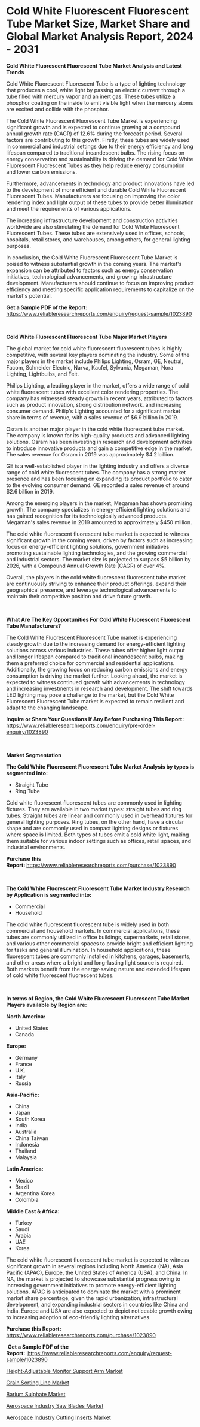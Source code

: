 <p><h1>Cold White Fluorescent Fluorescent Tube Market Size, Market Share and Global Market Analysis Report, 2024 - 2031</h1></p><p><strong>Cold White Fluorescent Fluorescent Tube Market Analysis and Latest Trends</strong></p>
<p><p>Cold White Fluorescent Fluorescent Tube is a type of lighting technology that produces a cool, white light by passing an electric current through a tube filled with mercury vapor and an inert gas. These tubes utilize a phosphor coating on the inside to emit visible light when the mercury atoms are excited and collide with the phosphor.</p><p>The Cold White Fluorescent Fluorescent Tube Market is experiencing significant growth and is expected to continue growing at a compound annual growth rate (CAGR) of 12.6% during the forecast period. Several factors are contributing to this growth. Firstly, these tubes are widely used in commercial and industrial settings due to their energy efficiency and long lifespan compared to traditional incandescent bulbs. The rising focus on energy conservation and sustainability is driving the demand for Cold White Fluorescent Fluorescent Tubes as they help reduce energy consumption and lower carbon emissions.</p><p>Furthermore, advancements in technology and product innovations have led to the development of more efficient and durable Cold White Fluorescent Fluorescent Tubes. Manufacturers are focusing on improving the color rendering index and light output of these tubes to provide better illumination and meet the requirements of various applications.</p><p>The increasing infrastructure development and construction activities worldwide are also stimulating the demand for Cold White Fluorescent Fluorescent Tubes. These tubes are extensively used in offices, schools, hospitals, retail stores, and warehouses, among others, for general lighting purposes.</p><p>In conclusion, the Cold White Fluorescent Fluorescent Tube Market is poised to witness substantial growth in the coming years. The market's expansion can be attributed to factors such as energy conservation initiatives, technological advancements, and growing infrastructure development. Manufacturers should continue to focus on improving product efficiency and meeting specific application requirements to capitalize on the market's potential.</p></p>
<p><strong>Get a Sample PDF of the Report:&nbsp;</strong> <a href="https://www.reliableresearchreports.com/enquiry/request-sample/1023890">https://www.reliableresearchreports.com/enquiry/request-sample/1023890</a></p>
<p>&nbsp;</p>
<p><strong>Cold White Fluorescent Fluorescent Tube Major Market Players</strong></p>
<p><p>The global market for cold white fluorescent fluorescent tubes is highly competitive, with several key players dominating the industry. Some of the major players in the market include Philips Lighting, Osram, GE, Neutral, Facom, Schneider Electric, Narva, Kaufel, Sylvania, Megaman, Nora Lighting, Lightbulbs, and Feit.</p><p>Philips Lighting, a leading player in the market, offers a wide range of cold white fluorescent tubes with excellent color rendering properties. The company has witnessed steady growth in recent years, attributed to factors such as product innovation, strong distribution network, and increasing consumer demand. Philip's Lighting accounted for a significant market share in terms of revenue, with a sales revenue of $6.9 billion in 2019.</p><p>Osram is another major player in the cold white fluorescent tube market. The company is known for its high-quality products and advanced lighting solutions. Osram has been investing in research and development activities to introduce innovative products and gain a competitive edge in the market. The sales revenue for Osram in 2019 was approximately $4.2 billion.</p><p>GE is a well-established player in the lighting industry and offers a diverse range of cold white fluorescent tubes. The company has a strong market presence and has been focusing on expanding its product portfolio to cater to the evolving consumer demand. GE recorded a sales revenue of around $2.6 billion in 2019.</p><p>Among the emerging players in the market, Megaman has shown promising growth. The company specializes in energy-efficient lighting solutions and has gained recognition for its technologically advanced products. Megaman's sales revenue in 2019 amounted to approximately $450 million.</p><p>The cold white fluorescent fluorescent tube market is expected to witness significant growth in the coming years, driven by factors such as increasing focus on energy-efficient lighting solutions, government initiatives promoting sustainable lighting technologies, and the growing commercial and industrial sectors. The market size is projected to surpass $5 billion by 2026, with a Compound Annual Growth Rate (CAGR) of over 4%.</p><p>Overall, the players in the cold white fluorescent fluorescent tube market are continuously striving to enhance their product offerings, expand their geographical presence, and leverage technological advancements to maintain their competitive position and drive future growth.</p></p>
<p>&nbsp;</p>
<p><strong>What Are The Key Opportunities For Cold White Fluorescent Fluorescent Tube Manufacturers?</strong></p>
<p><p>The Cold White Fluorescent Fluorescent Tube market is experiencing steady growth due to the increasing demand for energy-efficient lighting solutions across various industries. These tubes offer higher light output and longer lifespan compared to traditional incandescent bulbs, making them a preferred choice for commercial and residential applications. Additionally, the growing focus on reducing carbon emissions and energy consumption is driving the market further. Looking ahead, the market is expected to witness continued growth with advancements in technology and increasing investments in research and development. The shift towards LED lighting may pose a challenge to the market, but the Cold White Fluorescent Fluorescent Tube market is expected to remain resilient and adapt to the changing landscape.</p></p>
<p><strong>Inquire or Share Your Questions If Any Before Purchasing This Report:</strong> <a href="https://www.reliableresearchreports.com/enquiry/pre-order-enquiry/1023890">https://www.reliableresearchreports.com/enquiry/pre-order-enquiry/1023890</a></p>
<p>&nbsp;</p>
<p><strong>Market Segmentation</strong></p>
<p><strong>The Cold White Fluorescent Fluorescent Tube Market Analysis by types is segmented into:</strong></p>
<p><ul><li>Straight Tube</li><li>Ring Tube</li></ul></p>
<p><p>Cold white fluorescent fluorescent tubes are commonly used in lighting fixtures. They are available in two market types: straight tubes and ring tubes. Straight tubes are linear and commonly used in overhead fixtures for general lighting purposes. Ring tubes, on the other hand, have a circular shape and are commonly used in compact lighting designs or fixtures where space is limited. Both types of tubes emit a cold white light, making them suitable for various indoor settings such as offices, retail spaces, and industrial environments.</p></p>
<p><strong>Purchase this Report:&nbsp;</strong><a href="https://www.reliableresearchreports.com/purchase/1023890">https://www.reliableresearchreports.com/purchase/1023890</a></p>
<p>&nbsp;</p>
<p><strong>The Cold White Fluorescent Fluorescent Tube Market Industry Research by Application is segmented into:</strong></p>
<p><ul><li>Commercial</li><li>Household</li></ul></p>
<p><p>The cold white fluorescent fluorescent tube is widely used in both commercial and household markets. In commercial applications, these tubes are commonly utilized in office buildings, supermarkets, retail stores, and various other commercial spaces to provide bright and efficient lighting for tasks and general illumination. In household applications, these fluorescent tubes are commonly installed in kitchens, garages, basements, and other areas where a bright and long-lasting light source is required. Both markets benefit from the energy-saving nature and extended lifespan of cold white fluorescent fluorescent tubes.</p></p>
<p>&nbsp;</p>
<p><strong>In terms of Region, the Cold White Fluorescent Fluorescent Tube Market Players available by Region are:</strong></p>
<p>
    <p> <strong> North America: </strong>
        <ul>
            <li>United States</li>
            <li>Canada</li>
        </ul>
        </p> 
    <p> <strong> Europe: </strong>
        <ul>
            <li>Germany</li>
            <li>France</li>
            <li>U.K.</li>
            <li>Italy</li>
            <li>Russia</li>
        </ul>
        </p> 
    <p> <strong> Asia-Pacific: </strong>
        <ul>
            <li>China</li>
            <li>Japan</li>
            <li>South Korea</li>
            <li>India</li>
            <li>Australia</li>
            <li>China Taiwan</li>
            <li>Indonesia</li>
            <li>Thailand</li>
            <li>Malaysia</li>
        </ul>
        </p> 
    <p> <strong> Latin America: </strong>
        <ul>
            <li>Mexico</li>
            <li>Brazil</li>
            <li>Argentina Korea</li>
            <li>Colombia</li>
        </ul>
        </p> 
    <p> <strong> Middle East & Africa: </strong>
        <ul>
            <li>Turkey</li>
            <li>Saudi</li>
            <li>Arabia</li>
            <li>UAE</li>
            <li>Korea</li>
        </ul>
    </p>
    </p>
<p><p>The cold white fluorescent fluorescent tube market is expected to witness significant growth in several regions including North America (NA), Asia Pacific (APAC), Europe, the United States of America (USA), and China. In NA, the market is projected to showcase substantial progress owing to increasing government initiatives to promote energy-efficient lighting solutions. APAC is anticipated to dominate the market with a prominent market share percentage, given the rapid urbanization, infrastructural development, and expanding industrial sectors in countries like China and India. Europe and USA are also expected to depict noticeable growth owing to increasing adoption of eco-friendly lighting alternatives.</p></p>
<p><strong>Purchase this Report: </strong><a href="https://www.reliableresearchreports.com/purchase/1023890">https://www.reliableresearchreports.com/purchase/1023890</a></p>
<p>&nbsp;<strong>Get a Sample PDF of the Report:&nbsp;&nbsp;</strong><a href="https://www.reliableresearchreports.com/enquiry/request-sample/1023890">https://www.reliableresearchreports.com/enquiry/request-sample/1023890</a></p>
<p><strong></strong></p>
<p><p><a href="https://www.linkedin.com/pulse/height-adjustable-monitor-support-arm-market-size-examines-fgxle?trackingId=gZKNWxm6QY%2BDZmjOmqF4tw%3D%3D">Height-Adjustable Monitor Support Arm Market</a></p><p><a href="https://www.linkedin.com/pulse/grain-sorting-line-market-research-report-key-successful-eohxe?trackingId=%2Fpa%2F%2FRAvQ6WnXUYvYlsBnA%3D%3D">Grain Sorting Line Market</a></p><p><a href="https://www.linkedin.com/pulse/barium-sulphate-market-research-report-provides-thorough-cpbre?trackingId=PMWlEigeRYKaToD9WEil9g%3D%3D">Barium Sulphate Market</a></p><p><a href="https://medium.com/p/d2307e49ac64/edit">Aerospace Industry Saw Blades Market</a></p><p><a href="https://medium.com/p/964f81db0a7d/edit">Aerospace Industry Cutting Inserts Market</a></p></p>